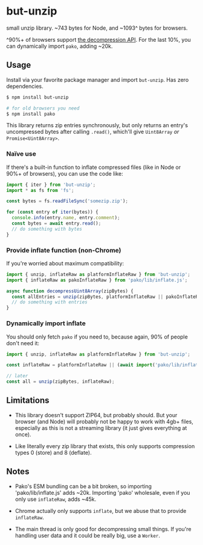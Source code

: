 # but-unzip

small unzip library.
~743 bytes for Node,
and ~1093^ bytes for browsers.

^90%+ of browsers support [the decompression API](https://caniuse.com/mdn-api_decompressionstream).
For the last 10%, you can dynamically import `pako`, adding ~20k.

## Usage

Install via your favorite package manager and import `but-unzip`.
Has zero dependencies.

```bash
$ npm install but-unzip

# for old browsers you need
$ npm install pako
```

This library returns zip entries synchronously, but only returns an entry's uncompressed bytes after calling `.read()`, which'll give `Uint8Array` _or_ `Promise<Uint8Array>`.

### Naïve use

If there's a built-in function to inflate compressed files (like in Node or 90%+ of browsers), you can use the code like:

```js
import { iter } from 'but-unzip';
import * as fs from 'fs';

const bytes = fs.readFileSync('somezip.zip');

for (const entry of iter(bytes)) {
  console.info(entry.name, entry.comment);
  const bytes = await entry.read();
  // do something with bytes
}
```

### Provide inflate function (non-Chrome)

If you're worried about maximum compatibility:

```js
import { unzip, inflateRaw as platformInflateRaw } from 'but-unzip';
import { inflateRaw as pakoInflateRaw } from 'pako/lib/inflate.js';

async function decompressUint8Array(zipBytes) {
  const allEntries = unzip(zipBytes, platformInflateRaw || pakoInflateRaw);
  // do something with entries
}
```

### Dynamically import inflate

You should only fetch `pako` if you need to, because again, 90% of people don't need it:

```js
import { unzip, inflateRaw as platformInflateRaw } from 'but-unzip';

const inflateRaw = platformInflateRaw || (await import('pako/lib/inflate.js').inflateRaw);

// later
const all = unzip(zipBytes, inflateRaw);
```

## Limitations

* This library doesn't support ZIP64, but probably should.
  But your browser (and Node) will probably not be happy to work with 4gb+ files, especially as this is not a streaming library (it just gives everything at once).

* Like literally every zip library that exists, this only supports compression types 0 (store) and 8 (deflate).

## Notes

* Pako's ESM bundling can be a bit broken, so importing 'pako/lib/inflate.js' adds ~20k.
Importing 'pako' wholesale, even if you only use `inflateRaw`, adds ~45k.

* Chrome actually only supports `inflate`, but we abuse that to provide `inflateRaw`.

* The main thread is only good for decompressing small things.
  If you're handling user data and it could be really big, use a `Worker`.
